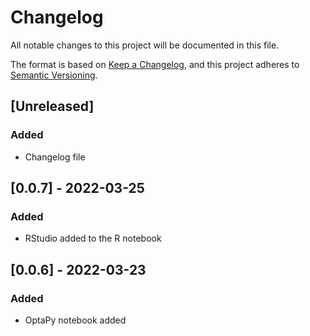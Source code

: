 # Changelog

All notable changes to this project will be documented in this file.

The format is based on [Keep a Changelog](https://keepachangelog.com/en/1.0.0/),
and this project adheres to [Semantic Versioning](https://semver.org/spec/v2.0.0.html).

## [Unreleased]

### Added

- Changelog file

## [0.0.7] - 2022-03-25

### Added

- RStudio added to the R notebook

## [0.0.6] - 2022-03-23

### Added

- OptaPy notebook added
